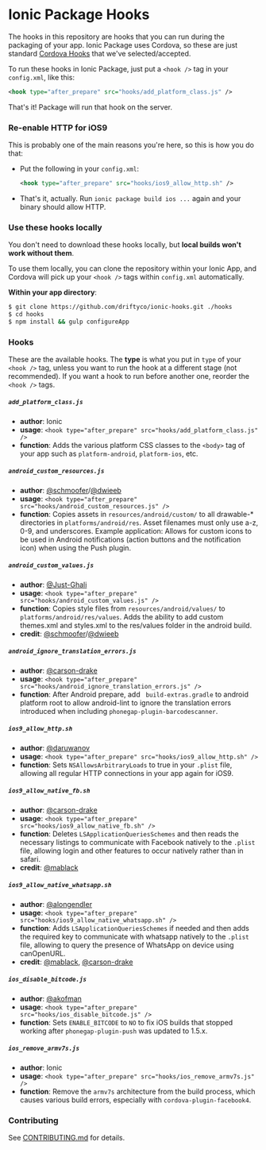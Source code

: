 # Ionic Package Hooks

The hooks in this repository are hooks that you can run during the packaging of
your app. Ionic Package uses Cordova, so these are just standard [Cordova
Hooks](http://cordova.apache.org/docs/en/edge/guide/appdev/hooks/index.html)
that we've selected/accepted.

To run these hooks in Ionic Package, just put a `<hook />` tag in your
`config.xml`, like this:

```xml
<hook type="after_prepare" src="hooks/add_platform_class.js" />
```

That's it! Package will run that hook on the server.

### Re-enable HTTP for iOS9

This is probably one of the main reasons you're here, so this is how you do
that:

* Put the following in your `config.xml`:

    ```xml
    <hook type="after_prepare" src="hooks/ios9_allow_http.sh" />
    ```
* That's it, actually. Run `ionic package build ios ...` again and your binary
  should allow HTTP.

### Use these hooks locally

You don't need to download these hooks locally, but **local builds won't work
without them**.

To use them locally, you can clone the repository within your Ionic App, and
Cordova will pick up your `<hook />` tags within `config.xml` automatically.

**Within your app directory**:
```bash
$ git clone https://github.com/driftyco/ionic-hooks.git ./hooks
$ cd hooks
$ npm install && gulp configureApp
```

### Hooks

These are the available hooks. The **type** is what you put in `type` of your
`<hook />` tag, unless you want to run the hook at a different stage (not
recommended). If you want a hook to run before another one, reorder the `<hook
/>` tags.

##### `add_platform_class.js`

* **author**: Ionic
* **usage**: `<hook type="after_prepare" src="hooks/add_platform_class.js" />`
* **function**: Adds the various platform CSS classes to the `<body>` tag of
  your app such as `platform-android`, `platform-ios`, etc.

##### `android_custom_resources.js`

* **author**: [@schmoofer](https://github.com/schmoofer)/[@dwieeb](https://github.com/dwieeb)
* **usage**: `<hook type="after_prepare" src="hooks/android_custom_resources.js" />`
* **function**: Copies assets in `resources/android/custom/` to all drawable-*
  directories in `platforms/android/res`. Asset filenames must only use a-z,
  0-9, and underscores. Example application: Allows for custom icons to be used
  in Android notifications (action buttons and the notification icon) when
  using the Push plugin.

##### `android_custom_values.js`

* **author**: [@Just-Ghali](https://github.com/Just-Ghali)
* **usage**: `<hook type="after_prepare" src="hooks/android_custom_values.js" />`
* **function**: Copies style files from `resources/android/values/` to `platforms/android/res/values`. Adds the ability
  to add custom themes.xml and styles.xml to the res/values folder in the android build.
* **credit**: [@schmoofer](https://github.com/schmoofer)/[@dwieeb](https://github.com/dwieeb)

##### `android_ignore_translation_errors.js`

* **author**: [@carson-drake](https://github.com/carson-drake)
* **usage**: `<hook type="after_prepare" src="hooks/android_ignore_translation_errors.js" />`
* **function**: After Android prepare, add ` build-extras.gradle` to android platform root to
  allow android-lint to ignore the translation errors introduced when including `phonegap-plugin-barcodescanner`.

##### `ios9_allow_http.sh`

* **author**: [@daruwanov](https://github.com/daruwanov)
* **usage**: `<hook type="after_prepare" src="hooks/ios9_allow_http.sh" />`
* **function**: Sets `NSAllowsArbitraryLoads` to true in your `.plist` file,
  allowing all regular HTTP connections in your app again for iOS9.

##### `ios9_allow_native_fb.sh`

* **author**: [@carson-drake](https://github.com/carson-drake)
* **usage**: `<hook type="after_prepare" src="hooks/ios9_allow_native_fb.sh" />`
* **function**: Deletes `LSApplicationQueriesSchemes` and then reads the necessary
  listings to communicate with Facebook natively to the `.plist` file,
  allowing login and other features to occur natively rather than in safari.
* **credit**: [@mablack](https://github.com/mablack)


##### `ios9_allow_native_whatsapp.sh`

* **author**: [@alongendler](https://github.com/alongendler)
* **usage**: `<hook type="after_prepare" src="hooks/ios9_allow_native_whatsapp.sh" />`
* **function**: Adds `LSApplicationQueriesSchemes` if needed and then adds the required
  key to communicate with whatsapp natively to the `.plist` file,
  allowing to query the presence of WhatsApp on device using canOpenURL.
* **credit**: [@mablack](https://github.com/mablack), [@carson-drake](https://github.com/carson-drake)

##### `ios_disable_bitcode.js`

* **author**: [@akofman](https://github.com/akofman)
* **usage**: `<hook type="after_prepare" src="hooks/ios_disable_bitcode.js" />`
* **function**: Sets `ENABLE_BITCODE` to `NO` to fix iOS builds that stopped
  working after `phonegap-plugin-push` was updated to 1.5.x.

##### `ios_remove_armv7s.js`

* **author**: Ionic
* **usage**: `<hook type="after_prepare" src="hooks/ios_remove_armv7s.js" />`
* **function**: Remove the `armv7s` architecture from the build process, which
  causes various build errors, especially with `cordova-plugin-facebook4`.


### Contributing

See [CONTRIBUTING.md](https://github.com/driftyco/ionic-hooks/blob/master/CONTRIBUTING.md) for details.
